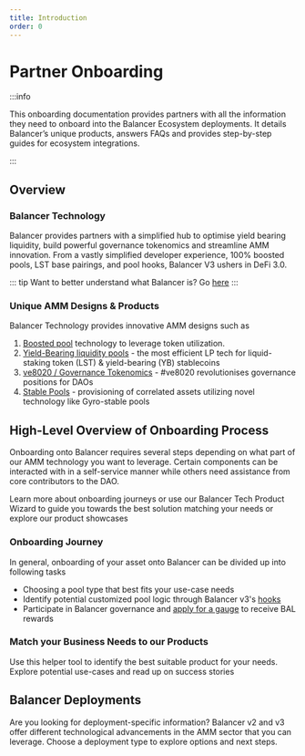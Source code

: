 ```yaml
---
title: Introduction
order: 0
---
```


# Partner Onboarding

:::info
<p> This onboarding documentation provides partners with all the information they need to onboard into the Balancer 
Ecosystem deployments. It details Balancer’s unique products, answers FAQs and provides step-by-step guides for ecosystem integrations. </p>
:::

## Overview

### Balancer Technology

Balancer provides partners with a simplified hub to optimise yield bearing liquidity, build powerful governance
tokenomics and streamline AMM innovation. From a vastly simplified developer experience, 100% boosted pools, LST base
pairings, and pool hooks, Balancer V3 ushers in DeFi 3.0. 

::: tip
Want to better understand what Balancer is? Go [here](../../concepts/core-concepts/introduction.md)
:::

### Unique AMM Designs & Products

Balancer Technology provides innovative AMM designs such as

1. [Boosted pool](./products/boostedpools.md) technology to leverage token utilization.
2. [Yield-Bearing liquidity pools](products/lstandlrt.md) - the most efficient LP tech for liquid-staking token (LST) &
   yield-bearing (YB) stablecoins
3. [ve8020 / Governance Tokenomics](products/ve8020.md) - #ve8020 revolutionises governance positions for DAOs
4. [Stable Pools](products/stablecoinliquidity.md) - provisioning of correlated assets utilizing
   novel technology like Gyro-stable pools

## High-Level Overview of Onboarding Process

Onboarding onto Balancer requires several steps depending on what part of our AMM technology you want to leverage.
Certain components can be interacted with in a self-service manner while others need assistance from core contributors
to the DAO. 

Learn more about onboarding journeys or use our Balancer Tech Product Wizard to guide you towards the best solution matching your needs or explore our product showcases

### Onboarding Journey
In general, onboarding of your asset onto Balancer can be divided up into following tasks
- Choosing a pool type that best fits your use-case needs
- Identify potential customized pool logic through Balancer v3's [hooks](../../concepts/core-concepts/hooks.md)
- Participate in Balancer governance and [apply for a gauge](../balancer-v2/gauge-onboarding.md) to receive BAL rewards

### Match your Business Needs to our Products

Use this helper tool to identify the best suitable product for your needs. Explore potential use-cases and read up on
success stories
<DecisionTree />

## Balancer Deployments

Are you looking for deployment-specific information? Balancer v2 and v3 offer different technological advancements in
the AMM sector
that you can leverage. Choose a deployment type to explore options and next steps.
<PartnerOnboarding />

